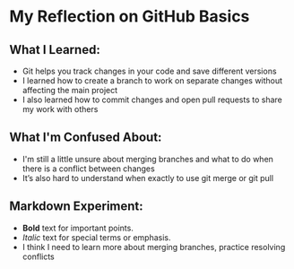 # My Reflection on GitHub Basics

## What I Learned:
- Git helps you track changes in your code and save different versions
- I learned how to create a branch to work on separate changes without affecting the main project
- I also learned how to commit changes and open pull requests to share my work with others

## What I'm Confused About:
- I'm still a little unsure about merging branches and what to do when there is a conflict between changes
- It’s also hard to understand when exactly to use git merge or git pull

## Markdown Experiment:
- **Bold** text for important points.
- *Italic* text for special terms or emphasis.
- I think I need to learn more about merging branches, practice resolving conflicts
